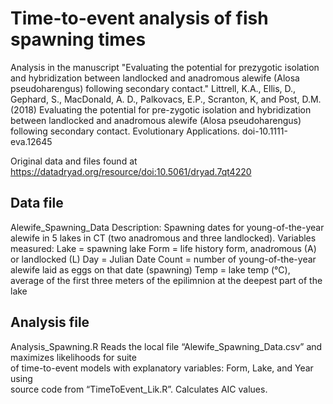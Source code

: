 # Time-to-event analysis of fish spawning times

Analysis in the manuscript "Evaluating the potential for prezygotic isolation and hybridization between landlocked and anadromous alewife (Alosa pseudoharengus) following secondary contact." 
Littrell,	K.A.,	Ellis,	D.,	Gephard,	S.,	MacDonald,	A.	D.,	Palkovacs,	E.P.,	Scranton,	K,	and	
Post,	D.M.	(2018)	Evaluating	the	potential	for	pre-zygotic	isolation	and	
hybridization	between	landlocked	and	anadromous	alewife	(Alosa	pseudoharengus)	
following	secondary	contact.	Evolutionary	Applications.	doi-10.1111-eva.12645

Original data and files found at https://datadryad.org/resource/doi:10.5061/dryad.7qt4220

## Data	file

Alewife_Spawning_Data
Description:	Spawning	dates	for	young-of-the-year	alewife	in 5	lakes	in	CT	(two	anadromous	and	three	landlocked). Variables measured:
Lake	=	spawning	lake
Form	=	life	history	form,	anadromous	(A)	or	landlocked	(L)
Day	=	Julian	Date
Count	=	number	of	young-of-the-year	alewife	laid	as	eggs	on	that	date (spawning)
Temp	=	lake	temp	(°C),	average	of the	first	three	meters	of	the	epilimnion at	the	
deepest	part	of	the	lake

## Analysis file

Analysis_Spawning.R
Reads	the	local	file	“Alewife_Spawning_Data.csv”	and	maximizes	likelihoods	for	suite	
of	time-to-event	models	with	explanatory	variables:	Form,	Lake,	and	Year	using	
source	code	from	“TimeToEvent_Lik.R”.	Calculates	AIC	values.


